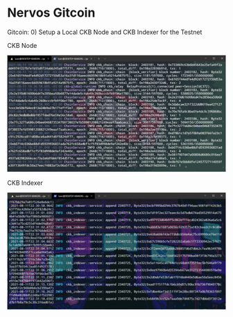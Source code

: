 # Nervos Gitcoin
Gitcoin: 0) Setup a Local CKB Node and CKB Indexer for the Testnet


CKB Node

![alt text](https://github.com/kevgllt/Hackathon-Nervos-Gitcoin-0/blob/main/CKBnode.png)

CKB Indexer

![alt text](https://github.com/kevgllt/Hackathon-Nervos-Gitcoin-0/blob/main/CKBindexer.png)
